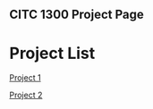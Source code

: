 ## CITC 1300 Project Page

<h1>Project List</h1>

<a href="Project1/index.html" target="_blank">Project 1</a>

<a href="Project2/index.html" target="_blank">Project 2</a>